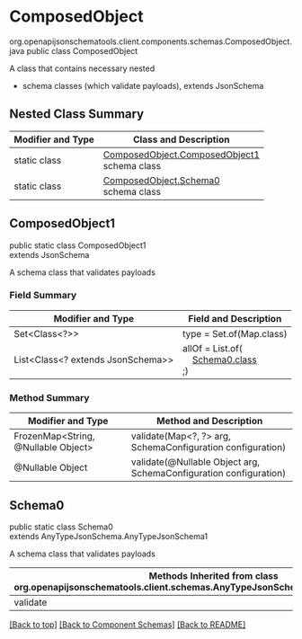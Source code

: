 # ComposedObject
org.openapijsonschematools.client.components.schemas.ComposedObject.java
public class ComposedObject

A class that contains necessary nested
- schema classes (which validate payloads), extends JsonSchema

## Nested Class Summary
| Modifier and Type | Class and Description |
| ----------------- | ---------------------- |
| static class | [ComposedObject.ComposedObject1](#composedobject1)<br> schema class |
| static class | [ComposedObject.Schema0](#schema0)<br> schema class |

## ComposedObject1
public static class ComposedObject1<br>
extends JsonSchema

A schema class that validates payloads

### Field Summary
| Modifier and Type | Field and Description |
| ----------------- | ---------------------- |
| Set<Class<?>> | type = Set.of(Map.class) |
| List<Class<? extends JsonSchema>> | allOf = List.of(<br>&nbsp;&nbsp;&nbsp;&nbsp;[Schema0.class](#schema0)<br>;)<br> |

### Method Summary
| Modifier and Type | Method and Description |
| ----------------- | ---------------------- |
| FrozenMap<String, @Nullable Object> | validate(Map&lt;?, ?&gt; arg, SchemaConfiguration configuration) |
| @Nullable Object | validate(@Nullable Object arg, SchemaConfiguration configuration) |
## Schema0
public static class Schema0<br>
extends AnyTypeJsonSchema.AnyTypeJsonSchema1

A schema class that validates payloads

| Methods Inherited from class org.openapijsonschematools.client.schemas.AnyTypeJsonSchema.AnyTypeJsonSchema1 |
| ------------------------------------------------------------------ |
| validate                                                           |

[[Back to top]](#top) [[Back to Component Schemas]](../../../README.md#Component-Schemas) [[Back to README]](../../../README.md)
